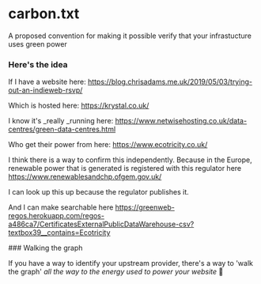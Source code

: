 # carbon.txt
A proposed convention for making it possible verify that your infrastucture uses green power

### Here's the idea


If I have a website here: https://blog.chrisadams.me.uk/2019/05/03/trying-out-an-indieweb-rsvp/

Which is hosted here: https://krystal.co.uk/

I know it's _really _running here: https://www.netwisehosting.co.uk/data-centres/green-data-centres.html

Who get their power from here: https://www.ecotricity.co.uk/

I think there is a way to confirm this independently. Because in the Europe, renewable power that is generated is registered with this regulator here https://www.renewablesandchp.ofgem.gov.uk/

I can look up this up because the regulator publishes it.

And I can make searchable here https://greenweb-regos.herokuapp.com/regos-a486ca7/CertificatesExternalPublicDataWarehouse-csv?textbox39__contains=Ecotricity

### Walking the graph

If you have a way to identify your upstream provider, there's a way to 'walk the graph' _all the way to the energy used to power your website_ 🤯



